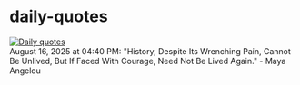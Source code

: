 # daily-quotes
[![Daily quotes](https://github.com/ceepu8/daily-quotes/actions/workflows/daily-quote.yml/badge.svg)](https://github.com/ceepu8/daily-quotes/actions/workflows/daily-quote.yml)<br/>
August 16, 2025 at 04:40 PM: "History, Despite Its Wrenching Pain, Cannot Be Unlived, But If Faced With Courage, Need Not Be Lived Again." - Maya Angelou
